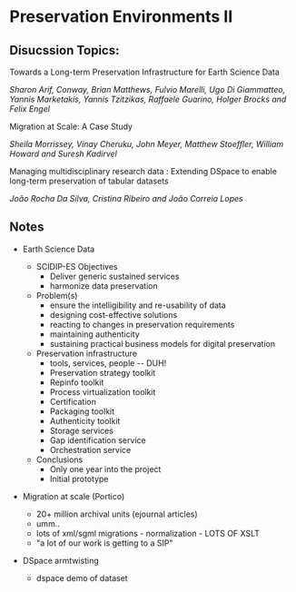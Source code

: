 Preservation Environments II
===

Disucssion Topics:
---
Towards a Long-term Preservation Infrastructure for Earth Science Data

*Sharon Arif, Conway, Brian Matthews, Fulvio Marelli, Ugo Di Giammatteo, Yannis Marketakis, Yannis Tzitzikas, Raffaele Guarino, Holger Brocks and Felix Engel*

Migration at Scale: A Case Study

*Sheila Morrissey, Vinay Cheruku, John Meyer, Matthew Stoeffler, William Howard and Suresh Kadirvel*

Managing multidisciplinary research data : Extending DSpace to enable long-term preservation of tabular datasets

*João Rocha Da Silva, Cristina Ribeiro and João Correia Lopes*

Notes
---

* Earth Science Data
  * SCIDIP-ES Objectives
    * Deliver generic sustained services
    * harmonize data preservation
  * Problem(s)
    * ensure the intelligibility and re-usability of data
    * designing cost-effective solutions
    * reacting to changes in preservation requirements
    * maintaining authenticity
    * sustaining practical business models for digital preservation
  * Preservation infrastructure
    * tools, services, people -- DUH!
    * Preservation strategy toolkit
    * Repinfo toolkit
    * Process virtualization toolkit
    * Certification
    * Packaging toolkit
    * Authenticity toolkit
    * Storage services
    * Gap identification service
    * Orchestration service
  * Conclusions
    * Only one year into the project
    * Initial prototype

* Migration at scale (Portico)
  * 20+ million archival units (ejournal articles)
  * umm..
  * lots of xml/sgml migrations - normalization - LOTS OF XSLT
  * "a lot of our work is getting to a SIP"

* DSpace armtwisting
  * dspace demo of dataset

